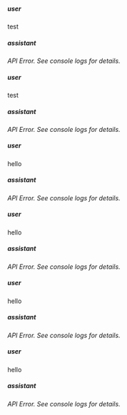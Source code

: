 ##### user
test

##### assistant
*API Error. See console logs for details.*

##### user
test

##### assistant
*API Error. See console logs for details.*

##### user
hello

##### assistant
*API Error. See console logs for details.*

##### user
hello

##### assistant
*API Error. See console logs for details.*

##### user
hello

##### assistant
*API Error. See console logs for details.*

##### user
hello

##### assistant
*API Error. See console logs for details.*